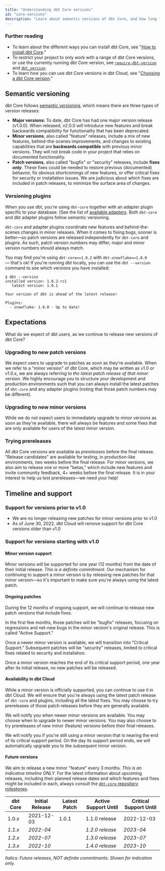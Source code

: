 ```yaml
---
title: "Understanding dbt Core versions"
id: "core-versions"
description: "Learn about semantic versions of dbt Core, and how long those versions are supported."
---
```


### Further reading
- To learn about the different ways you can install dbt Core, see "[How to install dbt Core](dbt-cli/install/overview)."
- To restrict your project to only work with a range of dbt Core versions, or use the currently running dbt Core version, see [`require-dbt-version`](require-dbt-version) and [`dbt_version`](dbt_version).
- To learn how you can use dbt Core versions in dbt Cloud, see "[Choosing a dbt Core version](cloud-choosing-a-dbt-version)."

## Semantic versioning

dbt Core follows [semantic versioning](https://semver.org/), which means there are three types of version releases:

- **Major versions:** To date, dbt Core has had one major version release (v1.0.0). When released, v2.0.0 will introduce new features and break backwards compatibility for functionality that has been deprecated.
- **Minor versions**, also called "feature" releases, include a mix of new features, behind-the-scenes improvements, and changes to existing capabilities that are **backwards compatible** with previous minor versions. They will not break code in your project that relies on documented functionality.
- **Patch versions**, also called "bugfix" or "security" releases, include **fixes _only_**. These fixes could be needed to restore previous (documented) behavior, fix obvious shortcomings of new features, or offer critical fixes for security or installation issues. We are judicious about which fixes are included in patch releases, to minimize the surface area of changes.

### Versioning plugins

When you use dbt, you're using `dbt-core` together with an adapter plugin specific to your database. (See the list of [available adapters](available-adapters). Both `dbt-core` and dbt adapter plugins follow semantic versioning.

`dbt-core` and adapter plugins coordinate new features and behind-the-scenes changes in minor releases. When it comes to fixing bugs, sooner is better—so patch versions are released independently for `dbt-core` and plugins. As such, patch version numbers may differ; major and minor version numbers should always match.

You may find you're using `dbt-core==1.0.2` with `dbt-snowflake==1.0.0` — that's ok! If you're running dbt locally, you can use the `dbt --version` command to see which versions you have installed:
```
$ dbt --version
installed version: 1.0.2-rc1
   latest version: 1.0.1

Your version of dbt is ahead of the latest release!

Plugins:
  - snowflake: 1.0.0 - Up to date!
```

<!-- TODO: revisit once v1.0.2 has its final release --->

## Expectations

What do we expect of dbt users, as we continue to release new versions of dbt Core?

### Upgrading to new patch versions

We expect users to upgrade to patches as soon as they're available. When we refer to a "minor version" of dbt Core, which may be written as v1.0 or v1.0.x, we are always referring to _the latest patch release of that minor version_. We highly encourage you to structure your development and production environments such that you can always install the latest patches of `dbt-core` and any adapter plugins (noting that those patch numbers may be different).

### Upgrading to new minor versions

While we do not expect users to immediately upgrade to minor versions as soon as they're available, there will always be features and some fixes that are only available for users of the latest minor version.

### Trying prereleases

All dbt Core versions are available as _prereleases_ before the final release. "Release candidates" are available for testing, in production-like environments, two weeks before the final release. For minor versions, we also aim to release one or more "betas," which include new features and invite community feedback, 4+ weeks before the final release. It is in your interest to help us test prereleases—we need your help!

## Timeline and support

### Support for versions prior to v1.0

- We are no longer releasing new patches for minor versions prior to v1.0
- As of June 30, 2022, dbt Cloud will remove support for dbt Core versions older than v1.0

### Support for versions starting with v1.0

#### Minor version support

Minor versions will be supported for one year (12 months) from the date of their initial release. _This is a definite commitment._ Our mechanism for continuing to support a minor version is by releasing new patches for that minor version—so it's important to make sure you're always using the latest patch.

#### Ongoing patches

During the 12 months of ongoing support, we will continue to release new patch versions that include fixes.

In the first few months, those patches will be "bugfix" releases, focusing on regressions and net-new bugs in the minor version's original release. This is called "Active Support."

Once a newer minor version is available, we will transition into "Critical Support." Subsequent patches will be "security" releases, limited to critical fixes related to security and installation.

Once a minor version reaches the end of its critical support period, one year after its initial release, no new patches will be released.

#### Availability in dbt Cloud

While a minor version is officially supported, you can continue to use it in dbt Cloud. We will ensure that you're always using the latest patch release of `dbt-core` and plugins, including all the latest fixes. You may choose to try prereleases of those patch releases before they are generally available.

We will notify you when newer minor versions are available. You may choose when to upgrade to newer minor versions. You may also choose to try prereleases of new minor (feature) versions before their final releases.

We will notify you if you're still using a minor version that is nearing the end of its critical support period. On the day its support period ends, we will automatically upgrade you to the subsequent minor version. <!-- TODO: Is this true? Do we want to say it here? No breaking changes to project code after v1.0, so this feels like a reasonable approach for us to take. --->

#### Future versions

We aim to release a new minor "feature" every 3 months. _This is an indicative timeline ONLY._ For the latest information about upcoming releases, including their planned release dates and which features and fixes might be included in each, always consult the [`dbt-core` repository milestones](https://github.com/dbt-labs/dbt-core/milestones).

| dbt Core   | Initial Release | Latest Patch         | Active Support Until | Critical Support Until  |
|------------|-----------------|----------------------|----------------------|-----------------|
| 1.0.x      | 2021-12-03      | 1.0.1                | 1.1.0 release        | 2022-12-03      |
| _1.1.x_    | _2022-04_       |                      | _1.2.0 release_      | _2023-04_       |
| _1.2.x_    | _2022-07_       |                      | _1.3.0 release_      | _2023-07_       |
| _1.3.x_    | _2022-10_       |                      | _1.4.0 release_      | _2023-10_       |

_Italics: Future releases, NOT definite commitments. Shown for indication only._
